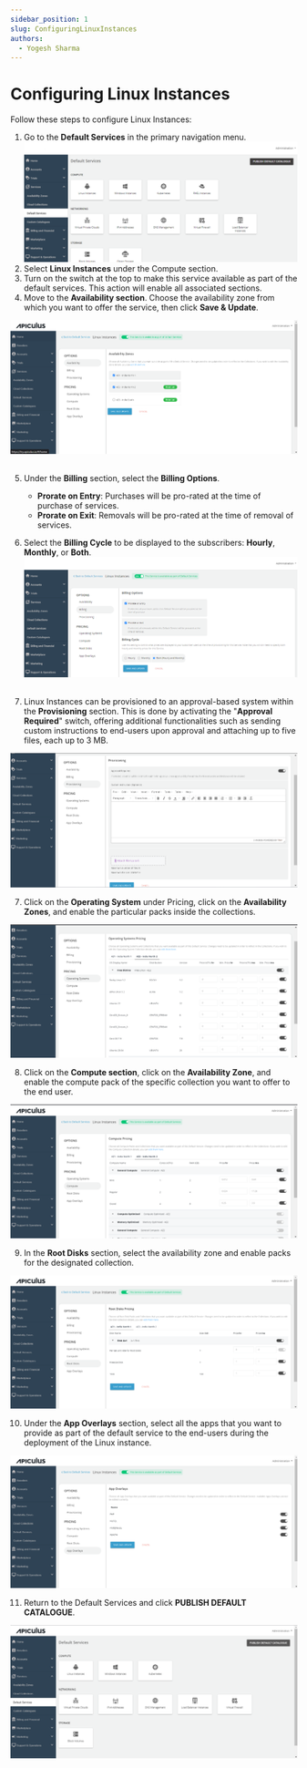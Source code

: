 ```yaml
---
sidebar_position: 1
slug: ConfiguringLinuxInstances
authors:
  - Yogesh Sharma
---
```

# Configuring Linux Instances

Follow these steps to configure Linux Instances:

1. Go to the **Default Services** in the primary navigation menu.
![Configuring Linux Instances](img/rhel.png)
1. Select **Linux Instances** under the Compute section.
2. Turn on the switch at the top to make this service available as part of the default services. This action will enable all associated sections.
3. Move to the **Availability section**. Choose the availability zone from which you want to offer the service, then click **Save & Update**.

![Configuring Linux Instances](img/linux1.png) 

5. Under the **Billing** section, select the **Billing Options**.
	- **Prorate on Entry**: Purchases will be pro-rated at the time of purchase of services.
	- **Prorate on Exit**: Removals will be pro-rated at the time of removal of services.
6. Select the **Billing Cycle** to be displayed to the subscribers: **Hourly**, **Monthly**, or **Both**.
![Configuring Linux Instances](img/linux2.png) 

7. Linux Instances can be provisioned to an approval-based system within the **Provisioning** section. This is done by activating the "**Approval Required**" switch, offering additional functionalities such as sending custom instructions to end-users upon approval and attaching up to five files, each up to 3 MB.

![Configuring Linux Instances](img/linux3.png)

7. Click on the **Operating System** under Pricing, click on the **Availability Zones**, and enable the particular packs inside the collections.

![Configuring Linux Instances](img/linux4.png)

8. Click on the **Compute section**, click on the **Availability Zone**, and enable the compute pack of the specific collection you want to offer to the end user.

![Configuring Linux Instances](img/linux5.png)

9. In the **Root Disks** section, select the availability zone and enable packs for the designated collection.

![Configuring Linux Instances](img/linux6.png)

10. Under the **App Overlays** section, select all the apps that you want to provide as part of the default service to the end-users during the deployment of the Linux instance.

![Configuring Linux Instances](img/linux7.png)

11. Return to the Default Services and click **PUBLISH DEFAULT CATALOGUE**.

![Configuring Linux Instances](img/linux8.png) 